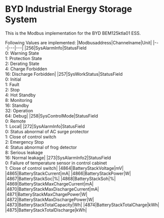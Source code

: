 # BYD Industrial Energy Storage System
This is the Modbus implementation for the BYD BEM125ktla01 ESS.

Following Values are implemented:
|Modbusaddress|Channelname|Unit|
|---|---|---|
|256|SysAlarmInfo|StatusField<br/> 0: Warning State<br/> 1: Protection State<br/> 2: Derating State<br/> 4: Charge Forbidden<br/> 16: Discharge Forbidden|
|257|SysWorkStatus|StatusField<br/> 0: Initial<br/>1: Fault</br>2: Stop<br/>4: Hot Standby<br/>8: Monitoring<br/>16: Standby<br/>32: Operation<br/>64: Debug|
|258|SysControlMode|StatusField<br/>0: Remote<br/>1: Local|
|272|SysAlarmInfo|StatusField<br/>0: Status abnormal of AC surge protector<br/>1: Close of control switch<br/>2: Emergency Stop<br/>4: Status abnormal of frog detector<br/>8: Serious leakage<br/>16: Normal leakage|
|273|SysAlarmInfo2|StatusField<br/>0: Failure of temperature sensor in control cabinet<br/>1: Close of control switch|
|4864|BatteryStackVoltage|mV|
|4865|BatteryStackCurrent|mA|
|4866|BatteryStackPower|W|
|4867|BatteryStackSoc|%|
|4868|BatteryStackSoh|%|
|4869|BatteryStackMaxChargeCurrent|mA|
|4870|BatteryStackMaxDischargeCurrent|mA|
|4871|BatteryStackMaxChargePower|W|
|4872|BatteryStackMaxDischargePower|W|
|4873|BatteryStackTotalCapacity|Wh|
|4874|BatteryStackTotalCharge|kWh|
|4875|BatteryStackTotalDischarge|kWh|